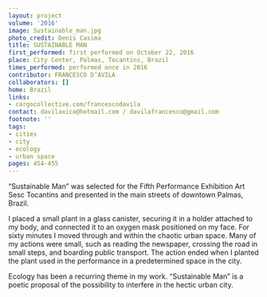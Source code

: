```yaml
---
layout: project
volume: '2016'
image: Sustainable_man.jpg
photo_credit: Denis Casima
title: SUSTAINABLE MAN
first_performed: first performed on October 22, 2016
place: City Center, Palmas, Tocantins, Brazil
times_performed: performed once in 2016
contributor: FRANCESCO D’AVILA
collaborators: []
home: Brazil
links:
- cargocollective.com/francescodavila
contact: davilaxico@hotmail.com / davilafrancesco@gmail.com
footnote: ''
tags:
- cities
- city
- ecology
- urban space
pages: 454-455
---
```


“Sustainable Man” was selected for the Fifth Performance Exhibition Art Sesc Tocantins and presented in the main streets of downtown Palmas, Brazil.

I placed a small plant in a glass canister, securing it in a holder attached to my body, and connected it to an oxygen mask positioned on my face. For sixty minutes I moved through and within the chaotic urban space. Many of my actions were small, such as reading the newspaper, crossing the road in small steps, and boarding public transport. The action ended when I planted the plant used in the performance in a predetermined space in the city.

Ecology has been a recurring theme in my work. “Sustainable Man” is a poetic proposal of the possibility to interfere in the hectic urban city.
